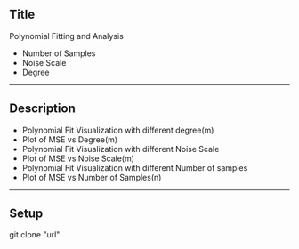 ## Title
Polynomial Fitting and Analysis
- Number of Samples
- Noise Scale
- Degree




***
## Description
- Polynomial Fit Visualization with different degree(m)
- Plot of MSE vs Degree(m)
- Polynomial Fit Visualization with different Noise Scale
- Plot of MSE vs Noise Scale(m)
- Polynomial Fit Visualization with different Number of samples
- Plot of MSE vs Number of Samples(n)


***

## Setup

git clone "url"